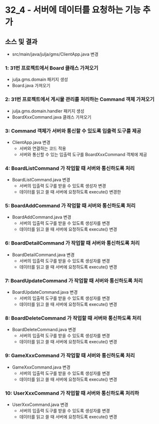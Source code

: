 # 32_4 - 서버에 데이터를 요청하는 기능 추가


## 소스 및 결과

- src/main/java/julja/gms/ClientApp.java 변경


### 1: 31번 프로젝트에서 Board 클래스 가져오기

- julja.gms.domain 패키지 생성
- Board.java 가져오기

### 2: 31번 프로젝트에서 게시물 관리를 처리하는 Command 객체 가져오기

- julja.gms.domain.handler 패키지 생성
- BoardXxxCommand.java 클래스 가져오기

### 3: Command 객체가 서버와 통신할 수 있도록 입출력 도구를 제공

- ClientApp.java 변경
  - 서버와 연결하는 코드 적용
  - 서버와 통신할 수 있는 입출력 도구를 BoardXxxCommand 객체에 제공
  
### 4: BoardListCommand 가 작업할 때 서버와 통신하도록 처리

- BoardListCommand.java 변경
  - 서버의 입출력 도구를 받을 수 있도록 생성자 변경
  - 데이터를 읽고 쓸 때 서버에 요청하도록 execute() 변경한

### 5: BoardAddCommand 가 작업할 때 서버와 통신하도록 처리

- BoardAddCommand.java 변경
  - 서버의 입출력 도구를 받을 수 있도록 생성자를 변경
  - 데이터를 읽고 쓸 때 서버에 요청하도록 execute() 변경

### 6: BoardDetailCommand 가 작업할 때 서버와 통신하도록 처리

- BoardDetailCommand.java 변경
  - 서버의 입출력 도구를 받을 수 있도록 생성자를 변경
  - 데이터를 읽고 쓸 때 서버에 요청하도록 execute() 변경
  
### 7: BoardUpdateCommand 가 작업할 때 서버와 통신하도록 처리

- BoardUpdateCommand.java 변경
  - 서버의 입출력 도구를 받을 수 있도록 생성자를 변경
  - 데이터를 읽고 쓸 때 서버에 요청하도록 execute() 변경
  
### 8: BoardDeleteCommand 가 작업할 때 서버와 통신하도록 처리

- BoardDeleteCommand.java 변경
  - 서버의 입출력 도구를 받을 수 있도록 생성자를 변경
  - 데이터를 읽고 쓸 때 서버에 요청하도록 execute() 변경

### 9: GameXxxCommand 가 작업할 때 서버와 통신하도록 처리

- GameXxxCommand.java 변경
  - 서버의 입출력 도구를 받을 수 있도록 생성자를 변경
  - 데이터를 읽고 쓸 때 서버에 요청하도록 execute() 변경
  
### 10: UserXxxCommand 가 작업할 때 서버와 통신하도록 처리하

- UserXxxCommand.java 변경
  - 서버의 입출력 도구를 받을 수 있도록 생성자를 변경
  - 데이터를 읽고 쓸 때 서버에 요청하도록 execute() 변경